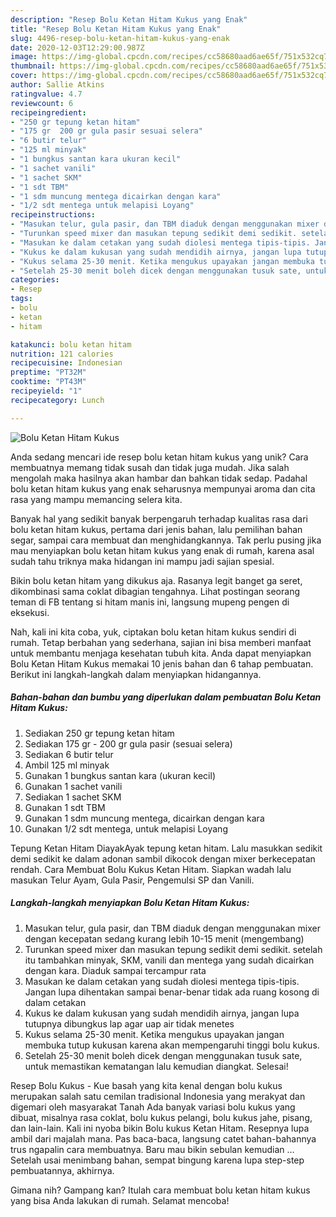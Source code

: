 ```yaml
---
description: "Resep Bolu Ketan Hitam Kukus yang Enak"
title: "Resep Bolu Ketan Hitam Kukus yang Enak"
slug: 4496-resep-bolu-ketan-hitam-kukus-yang-enak
date: 2020-12-03T12:29:00.987Z
image: https://img-global.cpcdn.com/recipes/cc58680aad6ae65f/751x532cq70/bolu-ketan-hitam-kukus-foto-resep-utama.jpg
thumbnail: https://img-global.cpcdn.com/recipes/cc58680aad6ae65f/751x532cq70/bolu-ketan-hitam-kukus-foto-resep-utama.jpg
cover: https://img-global.cpcdn.com/recipes/cc58680aad6ae65f/751x532cq70/bolu-ketan-hitam-kukus-foto-resep-utama.jpg
author: Sallie Atkins
ratingvalue: 4.7
reviewcount: 6
recipeingredient:
- "250 gr tepung ketan hitam"
- "175 gr  200 gr gula pasir sesuai selera"
- "6 butir telur"
- "125 ml minyak"
- "1 bungkus santan kara ukuran kecil"
- "1 sachet vanili"
- "1 sachet SKM"
- "1 sdt TBM"
- "1 sdm muncung mentega dicairkan dengan kara"
- "1/2 sdt mentega untuk melapisi Loyang"
recipeinstructions:
- "Masukan telur, gula pasir, dan TBM diaduk dengan menggunakan mixer dengan kecepatan sedang kurang lebih 10-15 menit (mengembang)"
- "Turunkan speed mixer dan masukan tepung sedikit demi sedikit. setelah itu tambahkan minyak, SKM, vanili dan mentega yang sudah dicairkan dengan kara. Diaduk sampai tercampur rata"
- "Masukan ke dalam cetakan yang sudah diolesi mentega tipis-tipis. Jangan lupa dihentakan sampai benar-benar tidak ada ruang kosong di dalam cetakan"
- "Kukus ke dalam kukusan yang sudah mendidih airnya, jangan lupa tutupnya dibungkus lap agar uap air tidak menetes"
- "Kukus selama 25-30 menit. Ketika mengukus upayakan jangan membuka tutup kukusan karena akan mempengaruhi tinggi bolu kukus."
- "Setelah 25-30 menit boleh dicek dengan menggunakan tusuk sate, untuk memastikan kematangan lalu kemudian diangkat. Selesai!"
categories:
- Resep
tags:
- bolu
- ketan
- hitam

katakunci: bolu ketan hitam 
nutrition: 121 calories
recipecuisine: Indonesian
preptime: "PT32M"
cooktime: "PT43M"
recipeyield: "1"
recipecategory: Lunch

---
```



![Bolu Ketan Hitam Kukus](https://img-global.cpcdn.com/recipes/cc58680aad6ae65f/751x532cq70/bolu-ketan-hitam-kukus-foto-resep-utama.jpg)

Anda sedang mencari ide resep bolu ketan hitam kukus yang unik? Cara membuatnya memang tidak susah dan tidak juga mudah. Jika salah mengolah maka hasilnya akan hambar dan bahkan tidak sedap. Padahal bolu ketan hitam kukus yang enak seharusnya mempunyai aroma dan cita rasa yang mampu memancing selera kita.

Banyak hal yang sedikit banyak berpengaruh terhadap kualitas rasa dari bolu ketan hitam kukus, pertama dari jenis bahan, lalu pemilihan bahan segar, sampai cara membuat dan menghidangkannya. Tak perlu pusing jika mau menyiapkan bolu ketan hitam kukus yang enak di rumah, karena asal sudah tahu triknya maka hidangan ini mampu jadi sajian spesial.

Bikin bolu ketan hitam yang dikukus aja. Rasanya legit banget ga seret, dikombinasi sama coklat dibagian tengahnya. Lihat postingan seorang teman di FB tentang si hitam manis ini, langsung mupeng pengen di eksekusi.


Nah, kali ini kita coba, yuk, ciptakan bolu ketan hitam kukus sendiri di rumah. Tetap berbahan yang sederhana, sajian ini bisa memberi manfaat untuk membantu menjaga kesehatan tubuh kita. Anda dapat menyiapkan Bolu Ketan Hitam Kukus memakai 10 jenis bahan dan 6 tahap pembuatan. Berikut ini langkah-langkah dalam menyiapkan hidangannya.

<!--inarticleads1-->

##### Bahan-bahan dan bumbu yang diperlukan dalam pembuatan Bolu Ketan Hitam Kukus:

1. Sediakan 250 gr tepung ketan hitam
1. Sediakan 175 gr - 200 gr gula pasir (sesuai selera)
1. Sediakan 6 butir telur
1. Ambil 125 ml minyak
1. Gunakan 1 bungkus santan kara (ukuran kecil)
1. Gunakan 1 sachet vanili
1. Sediakan 1 sachet SKM
1. Gunakan 1 sdt TBM
1. Gunakan 1 sdm muncung mentega, dicairkan dengan kara
1. Gunakan 1/2 sdt mentega, untuk melapisi Loyang


Tepung Ketan Hitam DiayakAyak tepung ketan hitam. Lalu masukkan sedikit demi sedikit ke dalam adonan sambil dikocok dengan mixer berkecepatan rendah. Cara Membuat Bolu Kukus Ketan Hitam. Siapkan wadah lalu masukan Telur Ayam, Gula Pasir, Pengemulsi SP dan Vanili. 

<!--inarticleads2-->

##### Langkah-langkah menyiapkan Bolu Ketan Hitam Kukus:

1. Masukan telur, gula pasir, dan TBM diaduk dengan menggunakan mixer dengan kecepatan sedang kurang lebih 10-15 menit (mengembang)
1. Turunkan speed mixer dan masukan tepung sedikit demi sedikit. setelah itu tambahkan minyak, SKM, vanili dan mentega yang sudah dicairkan dengan kara. Diaduk sampai tercampur rata
1. Masukan ke dalam cetakan yang sudah diolesi mentega tipis-tipis. Jangan lupa dihentakan sampai benar-benar tidak ada ruang kosong di dalam cetakan
1. Kukus ke dalam kukusan yang sudah mendidih airnya, jangan lupa tutupnya dibungkus lap agar uap air tidak menetes
1. Kukus selama 25-30 menit. Ketika mengukus upayakan jangan membuka tutup kukusan karena akan mempengaruhi tinggi bolu kukus.
1. Setelah 25-30 menit boleh dicek dengan menggunakan tusuk sate, untuk memastikan kematangan lalu kemudian diangkat. Selesai!


Resep Bolu Kukus - Kue basah yang kita kenal dengan bolu kukus merupakan salah satu cemilan tradisional Indonesia yang merakyat dan digemari oleh masyarakat Tanah Ada banyak variasi bolu kukus yang dibuat, misalnya rasa coklat, bolu kukus pelangi, bolu kukus jahe, pisang, dan lain-lain. Kali ini nyoba bikin Bolu kukus Ketan Hitam. Resepnya lupa ambil dari majalah mana. Pas baca-baca, langsung catet bahan-bahannya trus ngapalin cara membuatnya. Baru mau bikin sebulan kemudian … Setelah usai menimbang bahan, sempat bingung karena lupa step-step pembuatannya, akhirnya. 

Gimana nih? Gampang kan? Itulah cara membuat bolu ketan hitam kukus yang bisa Anda lakukan di rumah. Selamat mencoba!
